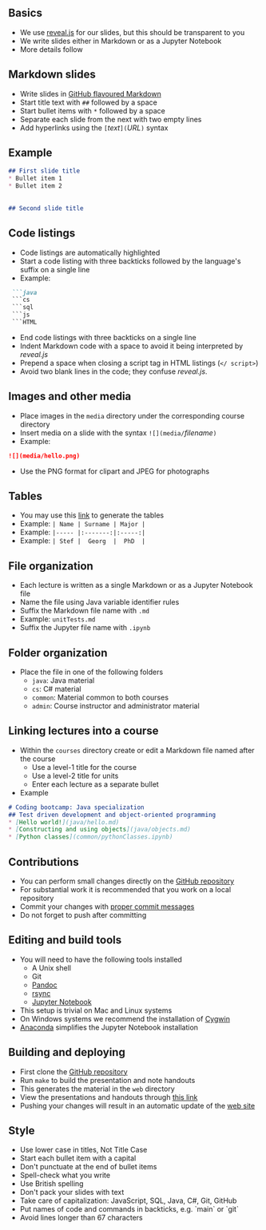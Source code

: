 ## Basics
* We use [reveal.js](http://lab.hakim.se/reveal-js/) for our slides,
  but this should be transparent to you
* We write slides either in Markdown or as a Jupyter Notebook
* More details follow


## Markdown slides
* Write slides in [GitHub flavoured Markdown](https://help.github.com/categories/writing-on-github/)
* Start title text with `##` followed by a space
* Start bullet items with `*` followed by a space
* Separate each slide from the next with two empty lines
* Add hyperlinks using the `[`_text_`](`_URL_`)` syntax


## Example
```md
## First slide title
* Bullet item 1
* Bullet item 2
 
 
## Second slide title
```


## Code listings
* Code listings are automatically highlighted
* Start a code listing with three backticks followed by the language's suffix
  on a single line
* Example:
```md
 ```java
 ```cs
 ```sql
 ```js
 ```HTML
```
* End code listings with three backticks on a single line
* Indent Markdown code with a space to avoid it being interpreted by _reveal.js_
* Prepend a space when closing a script tag in HTML listings (`</ script>`)
* Avoid two blank lines in the code; they confuse *reveal.js*.


## Images and other media
* Place images in the `media` directory under the corresponding course
  directory
* Insert media on a slide with the syntax `![](media/`_filename_`)`
* Example:
```md
![](media/hello.png)
```
* Use the PNG format for clipart and JPEG for photographs


## Tables
* You may use this [link](https://www.tablesgenerator.com/markdown_tables) to generate the tables
* Example: `| Name | Surname | Major |`
* Example: `|----- |:-------:|:-----:|`
* Example: `| Stef |  Georg  |  PhD  |`


## File organization
* Each lecture is written as a single Markdown or as a Jupyter Notebook file
* Name the file using Java variable identifier rules
* Suffix the Markdown file name with `.md`
* Example: `unitTests.md`
* Suffix the Jupyter file name with `.ipynb`


## Folder organization
* Place the file in one of the following folders
  * `java`: Java material
  * `cs`: C# material
  * `common`: Material common to both courses
  * `admin`: Course instructor and administrator material


## Linking lectures into a course
* Within the `courses` directory create or edit a Markdown file named after
  the course
  * Use a level-1 title for the course
  * Use a level-2 title for units
  * Enter each lecture as a separate bullet
* Example

```md
# Coding bootcamp: Java specialization
## Test driven development and object-oriented programming
* [Hello world!](java/hello.md)
* [Constructing and using objects](java/objects.md)
* [Python classes](common/pythonClasses.ipynb)
```


## Contributions
* You can perform small changes directly on the [GitHub repository](https://github.com/codeandwork/courses)
* For substantial work it is recommended that you work on a local repository
* Commit your changes with [proper commit messages](http://chris.beams.io/posts/git-commit/)
* Do not forget to push after committing


## Editing and build tools
* You will need to have the following tools installed
  * A Unix shell
  * Git
  * [Pandoc](http://pandoc.org/)
  * [rsync](https://rsync.samba.org/)
  * [Jupyter Notebook](http://jupyter.org/)
* This setup is trivial on Mac and Linux systems
* On Windows systems we recommend the installation of [Cygwin](https://www.cygwin.com/)
* [Anaconda](https://www.continuum.io/downloads) simplifies the Jupyter Notebook installation


## Building and deploying
* First clone the [GitHub repository](https://github.com/codeandwork/courses)
* Run `make` to build the presentation and note handouts
* This generates the material in the `web` directory
* View the presentations and handouts through [this link](../index.html)
* Pushing your changes will result in an automatic update of the [web site](https://codeandwork.github.io/courses/)


## Style
* Use lower case in titles, Not Title Case
* Start each bullet item with a capital
* Don't punctuate at the end of bullet items
* Spell-check what you write
* Use British spelling
* Don't pack your slides with text
* Take care of capitalization: JavaScript, SQL, Java, C#, Git, GitHub
* Put names of code and commands in backticks, e.g. \`main\` or \`git\`
* Avoid lines longer than 67 characters
